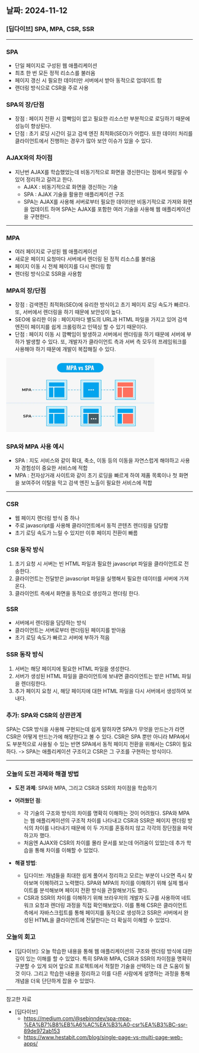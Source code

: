 ## 날짜: 2024-11-12

### [딥다이브] SPA, MPA, CSR, SSR 

---

### SPA
- 단일 페이지로 구성된 웹 애플리케이션 
- 최초 한 번 모든 정적 리소스를 불러옴
- 페이지 갱신 시 필요한 데이터만 서버에서 받아 동적으로 업데이트 함 
- 랜더링 방식으로 CSR을 주로 사용 

### SPA의 장/단점 
- 장점 : 페이지 전환 시 깜빡임이 없고 필요한 리소스만 부분적으로 로딩하기 때문에 성능이 향상된다. 
- 단점 : 초기 로딩 시간이 길고 검색 엔진 최적화(SEO)가 어렵다. 또한 데이터 처리를 클라이언트에서 진행하는 경우가 많아 보안 이슈가 있을 수 있다. 

### AJAX와의 차이점 
- 지난번 AJAX를 학습했었는데 비동기적으로 화면을 갱신한다는 점에서 헷갈릴 수 있어 정리하고 갈려고 한다. 
    - AJAX : 비동기적으로 화면을 갱신하는 기술 
    - SPA : AJAX 기술을 활용한 애플리케이션 구조 
    - SPA는 AJAX를 사용해 서버로부터 필요한 데이터만 비동기적으로 가져와 화면을 업데이트 하며 SPA는 AJAX를 포함한 여러 기술을 사용해 웹 애플리케이션을 구현한다.  

---

### MPA
- 여러 페이지로 구성된 웹 애플리케이션 
- 새로운 페이지 요청마다 서버에서 렌더링 된 정적 리소스를 불러옴 
- 페이지 이동 시 전체 페이지를 다시 렌더링 함 
- 렌더링 방식으로 SSR을 사용함 

### MPA의 장/단점 
- 장점 : 검색엔진 최적화(SEO)에 유리한 방식이고 초기 페이지 로딩 속도가 빠르다. 또, 서버에서 렌더링을 하기 때문에 보안성이 높다.
- SEO에 유리한 이유 : 페이지마다 별도의 URL과 HTML 파일을 가지고 있어 검색 엔진이 페이지를 쉽게 크롤링하고 인덱싱 할 수 있기 때문이다.  
- 단점 : 페이지 이동 시 깜빡임이 발생하고 서버에서 렌더링을 하기 때문에 서버에 부하가 발생할 수 있다. 또, 개발자가 클라이언트 측과 서버 측 모두의 
프레임워크를 사용해야 하기 때문에 개발이 복잡해질 수 있다. 

<img src="./ex.png" alt="SPA와 MPA 차이 한 눈에 보기" height="200px" width="400px"/>


### SPA와 MPA 사용 예시 
- SPA : 지도 서비스와 같이 확대, 축소, 이동 등의 이동을 자연스럽게 해야하고 사용자 경험성이 중요한 서비스에 적합 
- MPA : 전자상거래 사이트와 같이 초기 로딩을 빠르게 하여 제품 목록이나 첫 화면을 보여주어 이탈을 막고 검색 엔진 노출이 필요한 서비스에 적합 

---

### CSR 
- 웹 페이지 렌더링 방식 중 하나 
- 주로 javascript를 사용해 클라이언트에서 동적 콘텐츠 렌더링을 담당함 
- 초기 로딩 속도가 느릴 수 있지만 이후 페이지 전환이 빠름 

### CSR 동작 방식 
1. 초기 요청 시 서버는 빈 HTML 파일과 필요한 javascript 파일을 클라이언트로 전송한다. 
2. 클라이언트는 전달받은 javascript 파일을 실행해서 필요한 데이터를 서버에 가져온다.    
3. 클라이언트 측에서 화면을 동적으로 생성하고 렌더링 한다.

### SSR
- 서버에서 렌더링을 담당하는 방식 
- 클라이언트는 서버로부터 렌더링된 페이지를 받아옴 
- 초기 로딩 속도가 빠르고 서버에 부하가 적음 

### SSR 동작 방식 
1. 서버는 해당 페이지에 필요한 HTML 파일을 생성한다. 
2. 서버가 생성된 HTML 파일을 클라이언트에 보내면 클라이언트는 받은 HTML 파일을 렌더링한다. 
3. 추가 페이지 요청 시, 해당 페이지에 대한 HTML 파일을 다시 서버에서 생성하여 보내다. 

### 추가: SPA와 CSR의 상관관계
SPA는 CSR 방식을 사용해 구현되는데 쉽게 말하자면 SPA가 무엇을 만드는가 라면 CSR은 어떻게 만드는가에 해당한다고 볼 수 있다. 
CSR은 SPA 뿐만 아니라 MPA에서도 부분적으로 사용될 수 있는 반면 SPA에서 동적 페이지 전환을 위해서는 CSR이 필요하다.
-> SPA는 애플리케이션 구조이고 CSR은 그 구조를 구현하는 방식이다. 

---

### 오늘의 도전 과제와 해결 방법
- **도전 과제**: SPA와 MPA, 그리고 CSR과 SSR의 차이점을 학습하기
- **어려웠던 점**:
  - 각 기술의 구조와 방식의 차이를 명확히 이해하는 것이 어려웠다. SPA와 MPA는 웹 애플리케이션의 구조적 차이를 나타내고 CSR과 SSR은 페이지 렌더링 방식의 차이를 나타내기 때문에 이 두 가지를 혼동하지 않고 각각의 장단점을 파악하고자 했다. 
  - 처음엔 AJAX와 CSR의 차이를 몰라 문서를 보는데 어려움이 있었는데 추가 학습을 통해 차이를 이해할 수 있었다. 

- **해결 방법**:
  - 딥다이브: 개념들을 최대한 쉽게 풀어서 정리하고 모르는 부분이 나오면 즉시 찾아보며 이해하려고 노력했다. SPA와 MPA의 차이를 이해하기 위해 실제 웹사이트를 분석해보며 페이지 전환 방식을 관찰해보기도 했다. 
  - CSR과 SSR의 차이를 이해하기 위해 브라우저의 개발자 도구를 사용하여 네트워크 요청과 렌더링 과정을 직접 확인해보았다. 이를 통해 CSR은 클라이언트 측에서 자바스크립트를 통해 페이지를 동적으로 생성하고 SSR은 서버에서 완성된 HTML을 클라이언트에 전달한다는 더 확실히 이해할 수 있었다. 

### 오늘의 회고
- [딥다이브]: 오늘 학습한 내용을 통해 웹 애플리케이션의 구조와 렌더링 방식에 대한 깊이 있는 이해를 할 수 있었다. 특히 SPA와 MPA, CSR과 SSR의 차이점을 명확히 구분할 수 있게 되어 앞으로 프로젝트에서 적절한 기술을 선택하는 데 큰 도움이 될 것 이다. 그리고 학습한 내용을 정리하고 이를 다른 사람에게 설명하는 과정을 통해 개념을 더욱 단단하게 잡을 수 있었다. 


---

참고한 자료
- [딥다이브]
  - https://medium.com/@sebinndev/spa-mpa-%EA%B7%B8%EB%A6%AC%EA%B3%A0-csr%EA%B3%BC-ssr-89de972ab153
  - https://www.hestabit.com/blog/single-page-vs-multi-page-web-apps/